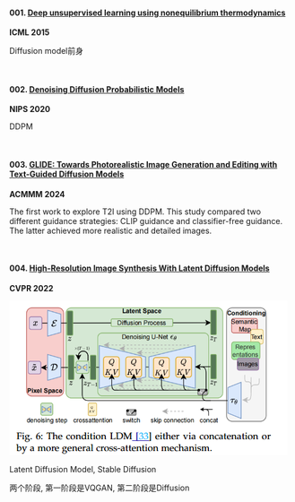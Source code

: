 #### 001. [Deep unsupervised learning using nonequilibrium thermodynamics](https://proceedings.mlr.press/v37/sohl-dickstein15.pdf)

**ICML 2015**

Diffusion model前身

</br>


#### 002. [Denoising Diffusion Probabilistic Models](https://proceedings.neurips.cc/paper_files/paper/2020/file/4c5bcfec8584af0d967f1ab10179ca4b-Paper.pdf)

**NIPS 2020**

DDPM

</br>


#### 003. [GLIDE: Towards Photorealistic Image Generation and Editing with Text-Guided Diffusion Models](https://arxiv.org/pdf/2112.10741)

**ACMMM 2024**

The first work to explore T2I using DDPM. This study compared two different guidance strategies: CLIP guidance and classifier-free guidance. The latter achieved more realistic and detailed images. 

</br>


#### 004. [High-Resolution Image Synthesis With Latent Diffusion Models](https://openaccess.thecvf.com/content/CVPR2022/papers/Rombach_High-Resolution_Image_Synthesis_With_Latent_Diffusion_Models_CVPR_2022_paper.pdf)

**CVPR 2022**

![img](res/T2I%20Diffusion/004-1.png)

Latent Diffusion Model, Stable Diffusion

两个阶段, 第一阶段是VQGAN, 第二阶段是Diffusion

</br>


